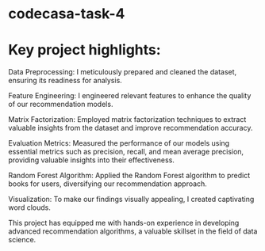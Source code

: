 # codecasa-task-4

# Key project highlights:

Data Preprocessing: I meticulously prepared and cleaned the dataset, ensuring its readiness for analysis.

Feature Engineering: I engineered relevant features to enhance the quality of our recommendation models.

Matrix Factorization: Employed matrix factorization techniques to extract valuable insights from the dataset and improve recommendation accuracy.

Evaluation Metrics: Measured the performance of our models using essential metrics such as precision, recall, and mean average precision, providing valuable insights into their effectiveness.

Random Forest Algorithm: Applied the Random Forest algorithm to predict books for users, diversifying our recommendation approach.

Visualization: To make our findings visually appealing, I created captivating word clouds.

This project has equipped me with hands-on experience in developing advanced recommendation algorithms, a valuable skillset in the field of data science.
